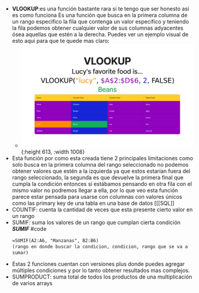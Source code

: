 - **VLOOKUP**:es una función bastante rara si te tengo que ser honesto así es como funciona
  Es una función que busca en la primera columna de un rango especifico la fila que contenga un valor especifico y teniendo la fila podemos obtener cualquier valor de sus columnas adyacentes ósea aquellas que estén a la derecha.
  Puedes ver un ejemplo visual de esto aqui para que te quede mas claro:
	- ![image.png](../assets/image_1691633083109_0.png){:height 613, :width 1008}
- Esta función por como esta creada tiene 2 principales limitaciones como solo busca en la primera columna del rango seleccionado no podemos obtener valores que estén a la izquierda ya que estos estarían fuera del rango seleccionado, la segunda es que devuelve la primera final que cumpla la condición entonces si estábamos pensando en otra fila con el mismo valor no podremos llegar a ella, por lo que veo esta función parece estar pensada para usarse con columnas con valores únicos como las primary key de una tabla en una base de datos [[[SQL]]
- COUNTIF: cuenta la cantidad de veces que esta presente cierto valor en un rango
- SUMIF: suma los valores de un rango que cumplan cierta condición
  ***SUMIF*** #code
  ```Spreadsheet
  =SUMIF(A2:A6, "Manzanas", B2:B6)
  (rango en donde buscar la condicion, condicion, rango que se va a sumar)
  ```
- Estas 2 funciones cuentan con versiones plus donde puedes agregar múltiples condiciones y por lo tanto obtener resultados mas complejos.
- SUMPRODUCT: suma total de todos los productos de una multiplicación de varios arrays
